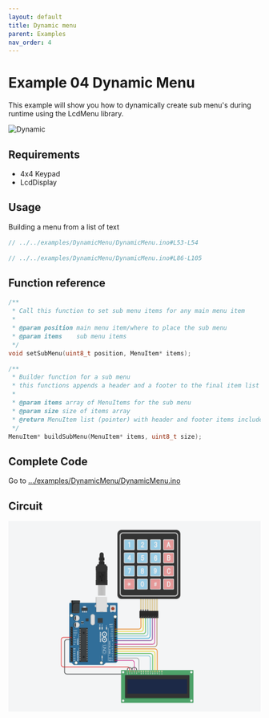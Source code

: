 ```yaml
---
layout: default
title: Dynamic menu
parent: Examples
nav_order: 4
---
```


# Example 04 Dynamic Menu

This example will show you how to dynamically create sub menu's during runtime using the LcdMenu library.

![Dynamic](https://i.imgur.com/7eqko4N.gif)

## Requirements

- 4x4 Keypad
- LcdDisplay

## Usage

Building a menu from a list of text

```cpp
// ../../examples/DynamicMenu/DynamicMenu.ino#L53-L54
```

```cpp
// ../../examples/DynamicMenu/DynamicMenu.ino#L86-L105
```

## Function reference

```cpp
/**
 * Call this function to set sub menu items for any main menu item
 *
 * @param position main menu item/where to place the sub menu
 * @param items    sub menu items
 */
void setSubMenu(uint8_t position, MenuItem* items);
```

```cpp
/**
 * Builder function for a sub menu
 * this functions appends a header and a footer to the final item list
 *
 * @param items array of MenuItems for the sub menu
 * @param size size of items array
 * @return MenuItem list (pointer) with header and footer items included
 */
MenuItem* buildSubMenu(MenuItem* items, uint8_t size);
```

## Complete Code

Go to [.../examples/DynamicMenu/DynamicMenu.ino](https://github.com/forntoh/LcdMenu/tree/master/examples/DynamicMenu/DynamicMenu.ino)

## Circuit

![Circuit](/assets/img/circuit.png)

